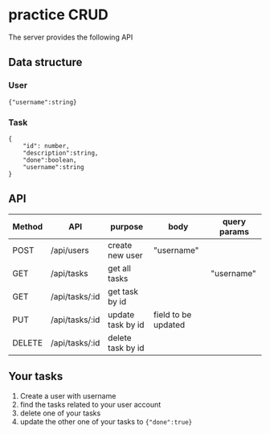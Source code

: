 # practice CRUD

The server provides the following API

## Data structure

### User

`{"username":string}`

### Task

```
{
	"id": number,
	"description":string,
	"done":boolean,
	"username":string
}
```

## API

| Method | API            | purpose           | body                | query params |
| ------ | -------------- | ----------------- | ------------------- | ------------ |
| POST   | /api/users     | create new user   | "username"          |
| GET    | /api/tasks     | get all tasks     |                     | "username"   |
| GET    | /api/tasks/:id | get task by id    |
| PUT    | /api/tasks/:id | update task by id | field to be updated |
| DELETE | /api/tasks/:id | delete task by id |

## Your tasks

1. Create a user with username
2. find the tasks related to your user account
3. delete one of your tasks
4. update the other one of your tasks to `{"done":true}`
